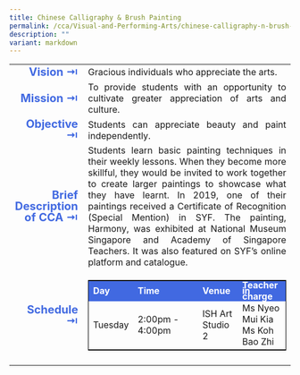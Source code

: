 ```yaml
---
title: Chinese Calligraphy & Brush Painting
permalink: /cca/Visual-and-Performing-Arts/chinese-calligraphy-n-brush-painting/
description: ""
variant: markdown
---
```

<table>
	<tbody><tr><td width="70" style="line-height:1; font-weight:bold; font-size: 20px; color:royalblue; border:0px solid black; text-align:right">Vision ⇥</td>
		<td>Gracious individuals who appreciate the arts.</td>
	</tr>
	<tr><td style="line-height:1; font-weight:bold; font-size: 20px; color:royalblue; border:0px solid black; text-align:right">Mission ⇥</td>
		<td style="text-align:justify">To provide students with an opportunity to cultivate greater appreciation of arts and culture.</td>
	</tr>
	<tr><td style="line-height:1; font-weight:bold; font-size: 20px; color:royalblue; border:0px solid black; text-align:right">Objective ⇥</td>
		<td style="text-align:justify">Students can appreciate beauty and paint independently.</td>
	</tr>
		<tr><td style="line-height:1; font-weight:bold; font-size: 20px; color:royalblue; border:0px solid black; text-align:right">Brief Description of CCA ⇥</td>
		<td style="text-align:justify">Students learn basic painting techniques in their weekly lessons. When they become more skillful, they would be invited to work together to create larger paintings to showcase what they have learnt. In 2019, one of their paintings received a Certificate of Recognition (Special Mention) in SYF. The painting, Harmony, was exhibited at National Museum Singapore and Academy of Singapore Teachers. It was also featured on SYF’s online platform and catalogue.</td>
	</tr>
	<tr><td style="line-height:1; font-weight:bold; font-size: 20px; color:royalblue; border:0px solid black; text-align:right">Schedule ⇥</td>
		<td>
			<table style="border:1px solid black">
		<tbody>
			<tr style="line-height:10px; font-weight: bold; background-color:royalblue; font-size:16px;color:white"><td>Day</td><td width="100">Time</td><td>Venue</td><td>Teacher in charge</td></tr>
			<tr><td>Tuesday</td><td>2:00pm - 4:00pm</td><td>ISH Art Studio 2</td><td>Ms Nyeo Mui Kia<br>Ms Koh Bao Zhi</td></tr>
		</tbody>
	</table>
		</td>
	</tr>
	<tr><td></td></tr>
</tbody></table>